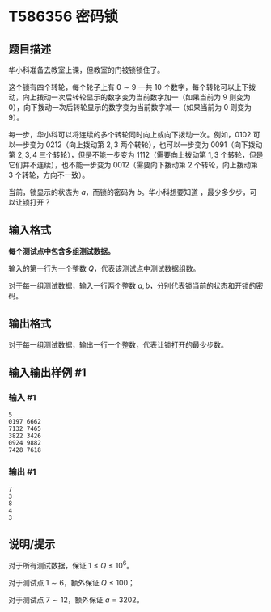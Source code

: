 # T586356 密码锁

## 题目描述

华小科准备去教室上课，但教室的门被锁锁住了。

这个锁有四个转轮，每个轮子上有 $0\sim 9$ 一共 $10$ 个数字，每个转轮可以上下拨动，向上拨动一次后转轮显示的数字变为当前数字加一（如果当前为 $9$ 则变为 $0$），向下拨动一次后转轮显示的数字变为当前数字减一（如果当前为 $0$ 则变为 $9$）。 

每一步，华小科可以将连续的多个转轮同时向上或向下拨动一次。例如，$0102$ 可以一步变为 $0212$（向上拨动第 $2,3$ 两个转轮），也可以一步变为 $0091$（向下拨动第 $2,3,4$ 三个转轮），但是不能一步变为 $1112$（需要向上拨动第 $1,3$ 个转轮，但是它们并不连续），也不能一步变为 $0012$（需要向下拨动第 $2$ 个转轮，向上拨动第 $3$ 个转轮，方向不一致）。

当前，锁显示的状态为 $a$，而锁的密码为 $b$。华小科想要知道 ，最少多少步，可以让锁打开？

## 输入格式

**每个测试点中包含多组测试数据。**

输入的第一行为一个整数 $Q$，代表该测试点中测试数据组数。

对于每一组测试数据，输入一行两个整数 $a,b$，分别代表锁当前的状态和开锁的密码。

## 输出格式

对于每一组测试数据，输出一行一个整数，代表让锁打开的最少步数。

## 输入输出样例 #1

### 输入 #1

```
5
0197 6662
7132 7465
3822 3426
0924 9882
7428 7618
```

### 输出 #1

```
7
3
8
4
3
```

## 说明/提示

对于所有测试数据，保证 $1 \le Q \le 10^6$。

对于测试点 $1\sim 6$，额外保证 $Q \le 100$；

对于测试点 $7 \sim 12$，额外保证 $a=3202$。